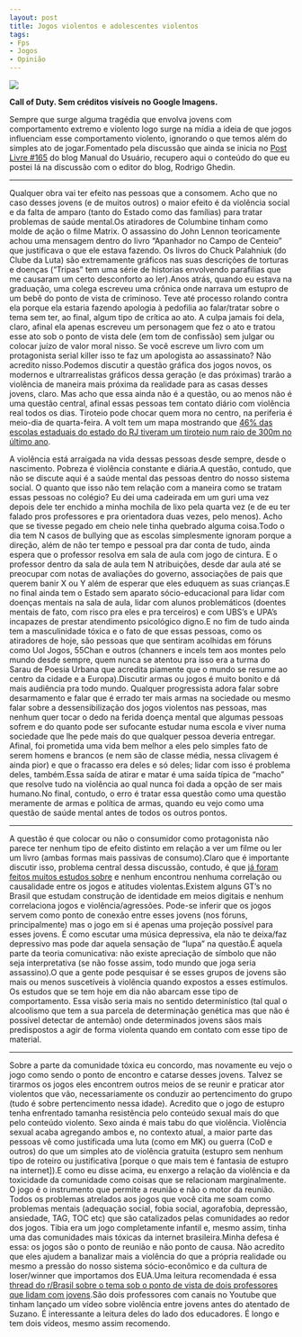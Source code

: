 ```yaml
---
layout: post
title: Jogos violentos e adolescentes violentos
tags:
- Fps
- Jogos
- Opinião
---
```


![](https://cdn-images-1.medium.com/max/2560/1*UO5jlhxsjq5wlzEcyNdzFQ.jpeg)

**Call of Duty. Sem créditos visíveis no Google Imagens.**

Sempre que surge alguma tragédia que envolva jovens com comportamento extremo e violento logo surge na mídia a ideia de que jogos influenciam esse comportamento violento, ignorando o que temos além do simples ato de jogar.Fomentado pela discussão que ainda se inicia no [Post Livre #165](https://manualdousuario.net/post-livre-165/#comments) do blog Manual do Usuário, recupero aqui o conteúdo do que eu postei lá na discussão com o editor do blog, Rodrigo Ghedin.

****

Qualquer obra vai ter efeito nas pessoas que a consomem. Acho que no caso desses jovens (e de muitos outros) o maior efeito é da violência social e da falta de amparo (tanto do Estado como das famílias) para tratar problemas de saúde mental.Os atiradores de Columbine tinham como molde de ação o filme Matrix. O assassino do John Lennon teoricamente achou uma mensagem dentro do livro “Apanhador no Campo de Centeio” que justificava o que ele estava fazendo. Os livros do Chuck Palahniuk (do Clube da Luta) são extremamente gráficos nas suas descrições de torturas e doenças (“Tripas” tem uma série de historias envolvendo parafilias que me causaram um certo desconforto ao ler).Anos atrás, quando eu estava na graduação, uma colega escreveu uma crônica onde narrava um estupro de um bebê do ponto de vista de criminoso. Teve até processo rolando contra ela porque ela estaria fazendo apologia à pedofilia ao falar/tratar sobre o tema sem ter, ao final, algum tipo de crítica ao ato. A culpa jamais foi dela, claro, afinal ela apenas escreveu um personagem que fez o ato e tratou esse ato sob o ponto de vista dele (em tom de confissão) sem julgar ou colocar juízo de valor moral nisso. Se você escreve um livro com um protagonista serial killer isso te faz um apologista ao assassinato? Não acredito nisso.Podemos discutir a questão gráfica dos jogos novos, os modernos e ultrarrealistas gráficos dessa geração (e das próximas) trarão a violência de maneira mais próxima da realidade para as casas desses jovens, claro. Mas acho que essa ainda não é a questão, ou ao menos não é uma questão central, afinal essas pessoas tem contato diário com violência real todos os dias. Tiroteio pode chocar quem mora no centro, na periferia é meio-dia de quarta-feira. A volt tem um mapa mostrando que 
[46% das escolas estaduais do estado do RJ tiveram um tiroteio num raio de 300m no último ano](https://i.redd.it/fumdmtvs62m21.png). 

A violência está arraigada na vida dessas pessoas desde sempre, desde o nascimento. Pobreza é violência constante e diária.A questão, contudo, que não se discute aqui é a saúde mental das pessoas dentro do nosso sistema social. O quanto que isso não tem relação com a maneira como se tratam essas pessoas no colégio? Eu dei uma cadeirada em um guri uma vez depois dele ter enchido a minha mochila de lixo pela quarta vez (e de eu ter falado pros professores e pra orientadora duas vezes, pelo menos). Acho que se tivesse pegado em cheio nele tinha quebrado alguma coisa.Todo o dia tem N casos de bullying que as escolas simplesmente ignoram porque a direção, além de não ter tempo e pessoal pra dar conta de tudo, ainda espera que o professor resolva em sala de aula com jogo de cintura. E o professor dentro da sala de aula tem N atribuições, desde dar aula até se preocupar com notas de avaliações do governo, associações de pais que querem banir X ou Y além de esperar que eles eduquem as suas crianças.E no final ainda tem o Estado sem aparato sócio-educacional para lidar com doenças mentais na sala de aula, lidar com alunos problemáticos (doentes mentais de fato, com risco pra eles e pra terceiros) e com UBS’s e UPA’s incapazes de prestar atendimento psicológico digno.E no fim de tudo ainda tem a masculinidade tóxica e o fato de que essas pessoas, como os atiradores de hoje, são pessoas que que sentiram acolhidas em fóruns como Uol Jogos, 55Chan e outros (channers e incels tem aos montes pelo mundo desde sempre, quem nunca se atentou pra isso era a turma do Sarau de Poesia Urbana que acredita piamente que o mundo se resume ao centro da cidade e a Europa).Discutir armas ou jogos é muito bonito e dá mais audiência pra todo mundo. Qualquer progressista adora falar sobre desarmamento e falar que é errado ter mais armas na sociedade ou mesmo falar sobre a dessensibilização dos jogos violentos nas pessoas, mas nenhum quer tocar o dedo na ferida doença mental que algumas pessoas sofrem e do quanto pode ser sufocante estudar numa escola e viver numa sociedade que lhe pede mais do que qualquer pessoa deveria entregar. Afinal, foi prometida uma vida bem melhor a eles pelo simples fato de serem homens e brancos (e nem são de classe média, nessa clivagem é ainda pior) e que o fracasso era deles e só deles; lidar com isso é problema deles, também.Essa saída de atirar e matar é uma saída típica de “macho” que resolve tudo na violência ao qual nunca foi dada a opção de ser mais humano.No final, contudo, o erro é tratar essa questão como uma questão meramente de armas e política de armas, quando eu vejo como uma questão de saúde mental antes de todos os outros pontos.

****

A questão é que colocar ou não o consumidor como protagonista não parece ter nenhum tipo de efeito distinto em relação a ver um filme ou ler um livro (ambas formas mais passivas de consumo).Claro que é importante discutir isso, problema central dessa discussão, contudo, é que [já foram feitos muitos estudos sobre](http://www.ox.ac.uk/news/2019-02-13-violent-video-games-found-not-be-associated-adolescent-aggression) e nenhum encontrou nenhuma correlação ou causalidade entre os jogos e atitudes violentas.Existem alguns GT’s no Brasil que estudam construção de identidade em meios digitais e nenhum correlaciona jogos e violência/agressões. Pode-se inferir que os jogos servem como ponto de conexão entre esses jovens (nos fóruns, principalmente) mas o jogo em si é apenas uma projeção possível para esses jovens. É como escutar uma música depressiva, ela não te deixa/faz depressivo mas pode dar aquela sensação de “lupa” na questão.É aquela parte da teoria comunicativa: não existe apreciação de símbolo que não seja interpretativa (se não fosse assim, todo mundo que joga seria assassino).O que a gente pode pesquisar é se esses grupos de jovens são mais ou menos suscetíveis à violência quando expostos a esses estímulos. Os estudos que se tem hoje em dia não abarcam esse tipo de comportamento. Essa visão seria mais no sentido determinístico (tal qual o alcoolismo que tem a sua parcela de determinação genética mas que não é possível detectar de antemão) onde determinados jovens sãos mais predispostos a agir de forma violenta quando em contato com esse tipo de material.

****

Sobre a parte da comunidade tóxica eu concordo, mas novamente eu vejo o jogo como sendo o ponto de encontro e catarse desses jovens. Talvez se tirarmos os jogos eles encontrem outros meios de se reunir e praticar ator violentos que vão, necessariamente os conduzir ao pertencimento do grupo (tudo é sobre pertencimento nessa idade). Acredito que o jogo de estupro tenha enfrentado tamanha resistência pelo conteúdo sexual mais do que pelo conteúdo violento. Sexo ainda é mais tabu do que violência. Violência sexual acaba agregando ambos e, no contexto atual, a maior parte das pessoas vê como justificada uma luta (como em MK) ou guerra (CoD e outros) do que um simples ato de violência gratuita (estupro sem nenhum tipo de roteiro ou justificativa [porque o que mais tem é fantasia de estupro na internet]).E como eu disse acima, eu enxergo a relação da violência e da toxicidade da comunidade como coisas que se relacionam marginalmente. O jogo é o instrumento que permite a reunião e não o motor da reunião. Todos os problemas atrelados aos jogos que você cita me soam como problemas mentais (adequação social, fobia social, agorafobia, depressão, ansiedade, TAG, TOC etc) que são catalizados pelas comunidades ao redor dos jogos. Tibia era um jogo completamente infantil e, mesmo assim, tinha uma das comunidades mais tóxicas da internet brasileira.Minha defesa é essa: os jogos são o ponto de reunião e não ponto de causa. Não acredito que eles ajudem a banalizar mais a violência do que a própria realidade ou mesmo a pressão do nosso sistema sócio-econômico e da cultura de loser/winner que importamos dos EUA.Uma leitura recomendada é essa [thread do r/Brasil sobre o tema sob o ponto de vista de dois professores que lidam com jovens](https://www.reddit.com/r/brasil/comments/b0ubrx/sou_professor_de_escola_e_publiquei_essa_semana/).São dois professores com canais no Youtube que tinham lançado um vídeo sobre violência entre jovens antes do atentado de Suzano. É interessante a leitura deles do lado dos educadores. É longo e tem dois vídeos, mesmo assim recomendo.
